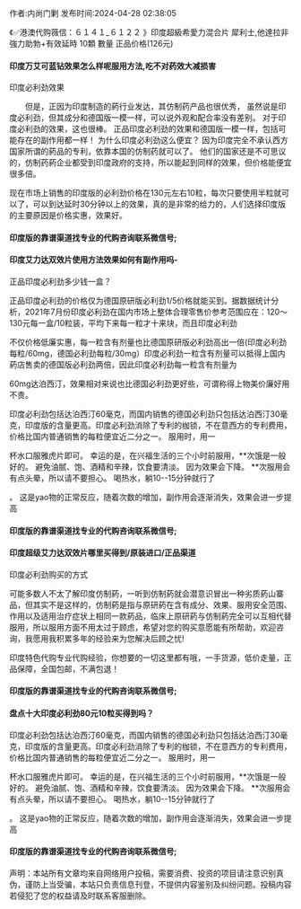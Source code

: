 <p>作者:内尚门剿 发布时间:2024-04-28 02:38:05</p>
<p>《✅港澳代购薇信：６１４１_６１２２ 》印度超級希愛力混合片 犀利士,他達拉非 強力助勃+有效延時 10顆 數量 正品价格(126元) </p>
									<h4>印度万艾可蓝钻效果怎么样呢服用方法,吃不对药效大减损害</h4><p>印度必利劲效果</p><p>　　但是，正因为印度制造的葯行业发达，其仿制药产品也很优秀， 虽然说是印度必利劲，但其成分和德国版一模一样，可以说外观和配合率没有差别。 对于印度必利劲的效果，这也很棒。 正品印度必利劲的效果和德国版一模一样，包括可能存在的副作用都一样！ 为什么印度必利劲这么便宜？ 因为印度完全不承认西方国家所谓的葯品的专利，依靠本国的仿制药就可以了。 他们的国家还是不可思议的，仿制药葯企业都受到印度政府的支持，所以能起到同样的效果，但价格能便宜很多倍。</p><p>  现在市场上销售的印度版的必利劲价格在130元左右10粒，每次只要使用半粒就可以了，可以到达延时30分钟以上的效果，真的是非常的给力的，人们选择印度版的主要原因是价格实惠，效果好。</p><p></p><h4>	印度版的靠谱渠道找专业的代购咨询联系微信号;</h4><p></p><h4>印度艾力达双效片使用方法效果如何有副作用吗-</h4><p>正品印度必利劲多少钱一盒？</p><p>正品印度必利劲的价格仅为德国原研版必利劲1/5价格就能买到。据数据统计分析，2021年7月份印度必利劲在国内市场上整体合理零售价参考范围应在：120～130元每一盒/10粒装，平均下来每一粒才十来块，而且印度必利劲</p><p>不仅价格低廉实惠，每一粒含有剂量也比德国原研版必利劲高出一倍(印度必利劲每粒/60mg，德国必利劲每粒/30mg）印度必利劲一粒含有剂量可以抵得上国内葯店售卖的德国版必利劲两倍，因此印度必利劲每一粒含有剂量为</p><p>60mg达泊西汀，效果相对来说也比德国必利劲更好些，可谓称得上物美价廉好用不贵。</p><p>印度必利劲包括达泊西汀60毫克，而国内销售的德国必利劲只包括达泊西汀30毫克，印度版的含量更高。印度必利劲消除了专利的枷锁，不在意西方的专利费用，价格比国内普通销售的每粒便宜近二分之一。 服用时，用一</p><p>杯水口服雅虎片即可。 幸运的是，在兴福生活的三个小时前服用，**次饿是一般好的。 避免油腻、饱、酒精和辛辣，饮食要清淡。 因为效果会下降。 **次服用会有点头晕，所以请不要担心。 喝热水，躺10--15分钟就行了</p><p>。 这是yao物的正常反应，随着次数的增加，副作用会逐渐消失，效果会进一步提高</p><p></p><h4>	印度版的靠谱渠道找专业的代购咨询联系微信号;</h4><p></p><h4>印度超级艾力达双效片哪里买得到/原装进口/正品渠道</h4><p>印度必利劲购买的方式</p><p>可能多数人不太了解印度仿制葯，一听到仿制葯就会潜意识冒出一种劣质葯山寨品，但其实不是这样的，仿制葯是指与原研葯在含有成分、效果、服用安全范围、作用以及适用治疗症状上相同一款葯品，临床上原研葯与仿制葯完全可以互相代替服用，所以服用方面不用太过于顾虑，希望对您的购买意愿能有所帮助，欢迎咨询，我愿用我积累多年的经验来为您解决后顾之忧!</p><p>印度特色代购专业代购经验，你想要的一切这里都有哦，一手货源，低价走量，正品保障，全国包邮，不满包退！</p><p></p><h4>	印度版的靠谱渠道找专业的代购咨询联系微信号;</h4><p></p><h4>盘点十大印度必利劲80元10粒买得到吗？</h4><p>印度必利劲包括达泊西汀60毫克，而国内销售的德国必利劲只包括达泊西汀30毫克，印度版的含量更高。印度必利劲消除了专利的枷锁，不在意西方的专利费用，价格比国内普通销售的每粒便宜近二分之一。 服用时，用一</p><p>杯水口服雅虎片即可。 幸运的是，在兴福生活的三个小时前服用，**次饿是一般好的。 避免油腻、饱、酒精和辛辣，饮食要清淡。 因为效果会下降。 **次服用会有点头晕，所以请不要担心。 喝热水，躺10--15分钟就行了</p><p>。 这是yao物的正常反应，随着次数的增加，副作用会逐渐消失，效果会进一步提高</p><p></p><h4>	印度版的靠谱渠道找专业的代购咨询联系微信号;</h4>				声明：本站所有文章均来自网络用户投稿，需要消费、投资的项目请注意识别真伪，谨防上当受骗，本站只负责信息刊登，不提供内容鉴别及纠纷问题。投稿内容若侵犯了您的权益请及时联系客服删除。				

